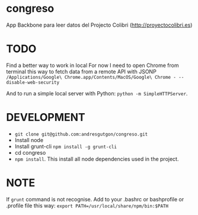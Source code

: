 congreso
========

App Backbone para leer datos del Projecto Colibri (http://proyectocolibri.es)

TODO
====
Find a better way to work in local
For now I need to open Chrome from terminal this way to fetch data from a remote API with JSONP
`/Applications/Google\ Chrome.app/Contents/MacOS/Google\ Chrome - --disable-web-security`

And to run a simple local server with Python:
`python -m SimpleHTTPServer`.

DEVELOPMENT
===========
* `git clone git@github.com:andresgutgon/congreso.git`
* Install node 
* Install grunt-cli `npm install -g grunt-cli`
* cd congreso
* `npm install`. This install all node dependencies used in the project.

NOTE
====
If `grunt` command is not recognise. Add to your .bashrc or bashprofile or .profile file this way:
`export PATH=/usr/local/share/npm/bin:$PATH`

